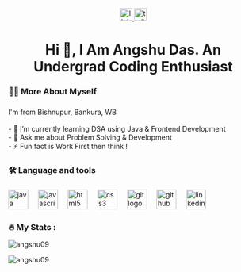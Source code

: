
<div align="center">
  <a href="https://www.linkedin.com/in/angshu-das/" target="_blank">
    <img src="https://img.shields.io/static/v1?message=LinkedIn&logo=linkedin&label=&color=0077B5&logoColor=white&labelColor=&style=for-the-badge" height="25" alt="linkedin logo"  />
  </a>
  <a href="https://twitter.com/Angshu_Das_" target="_blank">
    <img src="https://img.shields.io/static/v1?message=Twitter&logo=twitter&label=&color=1DA1F2&logoColor=white&labelColor=&style=for-the-badge" height="25" alt="twitter logo"  />
  </a>
</div>

###

<h1 align="center">Hi 👋, I Am Angshu Das. An Undergrad Coding Enthusiast</h1>

###

<h3 align="left">👩‍💻  More About Myself</h3>

###

<p align="left">I'm from Bishnupur, Bankura, WB<br><br>- 🚀 I’m currently learning DSA using Java & Frontend Development<br>- 💬 Ask me about Problem Solving & Development<br>- ⚡ Fun fact is Work First then think !</p>

###

<h3 align="left">🛠 Language and tools</h3>

###

<div align="left">
  <img src="https://cdn.jsdelivr.net/gh/devicons/devicon/icons/java/java-original.svg" height="40" alt="java logo"  />
  <img width="12" />
  <img src="https://cdn.jsdelivr.net/gh/devicons/devicon/icons/javascript/javascript-original.svg" height="40" alt="javascript logo"  />
  <img width="12" />
  <img src="https://cdn.jsdelivr.net/gh/devicons/devicon/icons/html5/html5-original.svg" height="40" alt="html5 logo"  />
  <img width="12" />
  <img src="https://cdn.jsdelivr.net/gh/devicons/devicon/icons/css3/css3-original.svg" height="40" alt="css3 logo"  />
  <img width="12" />
  <img src="https://cdn.jsdelivr.net/gh/devicons/devicon/icons/git/git-original.svg" height="40" alt="git logo"  />
  <img width="12" />
  <img src="https://cdn.jsdelivr.net/gh/devicons/devicon/icons/github/github-original.svg" height="40" alt="github logo"  />
  <img width="12" />
  <img src="https://cdn.jsdelivr.net/gh/devicons/devicon/icons/linkedin/linkedin-original.svg" height="40" alt="linkedin logo"  />
</div>

###

<h3 align="left">🔥   My Stats :</h3>
<p><img align="center" src="https://github-readme-stats.vercel.app/api/top-langs?username=angshu09&show_icons=true&locale=en&layout=compact" alt="angshu09" /></p>

<p><img align="center" src="https://github-readme-streak-stats.herokuapp.com/?user=angshu09&" alt="angshu09" /></p>

###

